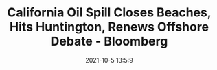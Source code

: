 ---
"title": "California Oil Spill Closes Beaches, Hits Huntington, Renews Offshore Debate - Bloomberg"
"date": "2021-10-5 13:5:9"
"feed_name": "GOOGLENEWSDRILLING"
"feed_website": "https://news.google.com/search?q=drilling%2Bincident&hl=en-US&gl=US&ceid=US:en"
"feed_rss": "https://news.google.com/rss/search?q=drilling%2Bincident&hl=en-US&gl=US&ceid=US:en"
"link": "https://www.bloomberg.com/news/articles/2021-10-05/surf-city-covered-in-tar-balls-renews-california-offshore-debate"
"source": "{'href': 'https://www.bloomberg.com', 'title': 'Bloomberg'}"
"file": "_posts/2021-1-1-c20600dbcb39dac3eda9f0f90031c8d3d23faf50.md"
"accident": "1"
"drilling": "0"
"dead": "0"
"injured": "0"
"arrested": "0"
"place": "unknown place"
"where": "unknown site"
"causes": "unknown"
"place_uri": "unknown place"
---